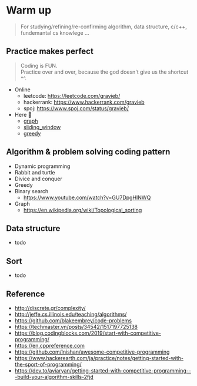 # Warm up
> For studying/refining/re-confirming algorithm, data structure, c/c++, fundemantal cs knowlege ...

## Practice makes perfect
> Coding is FUN.  
> Practice over and over, because the god doesn't give us the shortcut ^^.
- Online 
  - leetcode: https://leetcode.com/gravieb/
  - hackerrank: https://www.hackerrank.com/gravieb
  - spoj: https://www.spoj.com/status/gravieb/
- Here :muscle:
  - [graph](practice/cpp/graph)
  - [sliding_window](practice/cpp/sliding_window)
  - [greedy](practice/cpp/greedy)

## Algorithm & problem solving coding pattern
- Dynamic programming
- Rabbit and turtle
- Divice and conquer
- Greedy
- Binary search
  - https://www.youtube.com/watch?v=GU7DpgHINWQ
- Graph
  - https://en.wikipedia.org/wiki/Topological_sorting

## Data structure
- todo

## Sort
- todo

## Reference
- http://discrete.gr/complexity/
- http://jeffe.cs.illinois.edu/teaching/algorithms/
- https://github.com/blakeembrey/code-problems
- https://techmaster.vn/posts/34542/1517197725138
- https://blog.codingblocks.com/2019/start-with-competitive-programming/
- https://en.cppreference.com
- https://github.com/lnishan/awesome-competitive-programming
- https://www.hackerearth.com/ja/practice/notes/getting-started-with-the-sport-of-programming/
- https://dev.to/aviaryan/getting-started-with-competitive-programming---build-your-algorithm-skills-2fjd

